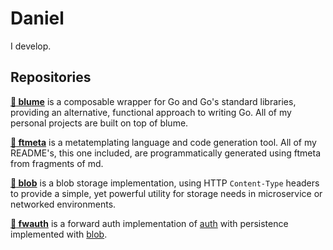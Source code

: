 # Daniel
I develop.

## Repositories
**[:cherry_blossom: blume](https://github.com/periaate/blume)** is a composable wrapper for Go and Go's standard libraries, providing an alternative, functional approach to writing Go. All of my personal projects are built on top of blume.

**[:scroll: ftmeta](https://github.com/periaate/ftmeta)** is a metatemplating language and code generation tool. All of my README's, this one included, are programmatically generated using ftmeta from fragments of md.

**[:open_file_folder: blob](https://github.com/periaate/blob)** is a blob storage implementation, using HTTP `Content-Type` headers to provide a simple, yet powerful utility for storage needs in microservice or networked environments.

**[:closed_lock_with_key: fwauth](https://github.com/periaate/auth/tree/main/fwauth)** is a forward auth implementation of [auth](https://github.com/periaate/auth) with persistence implemented with [blob](https://github.com/periaate/blob).
